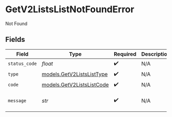 # GetV2ListsListNotFoundError

Not Found


## Fields

| Field                                                        | Type                                                         | Required                                                     | Description                                                  | Example                                                      |
| ------------------------------------------------------------ | ------------------------------------------------------------ | ------------------------------------------------------------ | ------------------------------------------------------------ | ------------------------------------------------------------ |
| `status_code`                                                | *float*                                                      | :heavy_check_mark:                                           | N/A                                                          |                                                              |
| `type`                                                       | [models.GetV2ListsListType](../models/getv2listslisttype.md) | :heavy_check_mark:                                           | N/A                                                          |                                                              |
| `code`                                                       | [models.GetV2ListsListCode](../models/getv2listslistcode.md) | :heavy_check_mark:                                           | N/A                                                          |                                                              |
| `message`                                                    | *str*                                                        | :heavy_check_mark:                                           | N/A                                                          | List with slug/ID "enterprise_sales" not found.              |